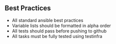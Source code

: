 ## Best Practices

- All standard ansible best practices
- Variable lists should be formatted in alpha order
- All tests should pass before pushing to github
- All tasks must be fully tested using testinfra